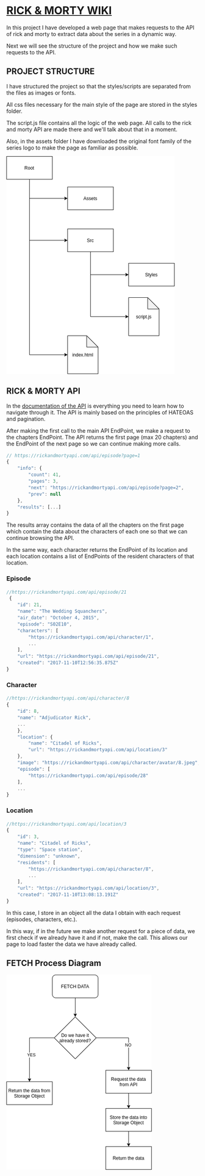 # [RICK & MORTY WIKI](https://jasterv.github.io/RICK-MORTY-WIKI/)

In this project I have developed a web page that makes requests to the API of rick and morty to extract data about the series in a dynamic way.

Next we will see the structure of the project and how we make such requests to the API.

## PROJECT STRUCTURE

I have structured the project so that the styles/scripts are separated from the files as images or fonts.

All css files necessary for the main style of the page are stored in the styles folder.

The script.js file contains all the logic of the web page. All calls to the rick and morty API are made there and we'll talk about that in a moment.

Also, in the assets folder I have downloaded the original font family of the series logo to make the page as familiar as possible.

![Hello](assets/img/folders-diagram.png)

## RICK & MORTY API

In the [documentation of the API](https://rickandmortyapi.com/) is everything you need to learn how to navigate through it.
The API is mainly based on the principles of HATEOAS and pagination.

After making the first call to the main API EndPoint, we make a request to the chapters EndPoint.
The API returns the first page (max 20 chapters) and the EndPoint of the next page so we can continue making more calls.

```javascript
// https://rickandmortyapi.com/api/episode?page=1
{
    "info": {
        "count": 41,
        "pages": 3,
        "next": "https://rickandmortyapi.com/api/episode?page=2",
        "prev": null
    },
    "results": [...]
}
```

The results array contains the data of all the chapters on the first page which contain the data about the characters of each one so that we can continue browsing the API.

In the same way, each character returns the EndPoint of its location and each location contains a list of EndPoints of the resident characters of that location.

### Episode

```javascript
//https://rickandmortyapi.com/api/episode/21
 {
    "id": 21,
    "name": "The Wedding Squanchers",
    "air_date": "October 4, 2015",
    "episode": "S02E10",
    "characters": [
        "https://rickandmortyapi.com/api/character/1",
        ...
    ],
    "url": "https://rickandmortyapi.com/api/episode/21",
    "created": "2017-11-10T12:56:35.875Z"
}
```

### Character

```javascript
//https://rickandmortyapi.com/api/character/8
{
    "id": 8,
    "name": "Adjudicator Rick",
    ...
    },
    "location": {
        "name": "Citadel of Ricks",
        "url": "https://rickandmortyapi.com/api/location/3"
    },
    "image": "https://rickandmortyapi.com/api/character/avatar/8.jpeg",
    "episode": [
        "https://rickandmortyapi.com/api/episode/28"
    ],
    ...
}
```

### Location

```javascript
//https://rickandmortyapi.com/api/location/3
{
    "id": 3,
    "name": "Citadel of Ricks",
    "type": "Space station",
    "dimension": "unknown",
    "residents": [
        "https://rickandmortyapi.com/api/character/8",
        ...
    ],
    "url": "https://rickandmortyapi.com/api/location/3",
    "created": "2017-11-10T13:08:13.191Z"
}
```

In this case, I store in an object all the data I obtain with each request (episodes, characters, etc.).

In this way, if in the future we make another request for a piece of data, we first check if we already have it and if not, make the call.
This allows our page to load faster the data we have already called.

## FETCH Process Diagram

![Fetch Diagram](assets/img/fetch_process.png)
